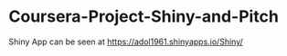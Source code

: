 # Coursera-Project-Shiny-and-Pitch

Shiny App can be seen at
  https://adol1961.shinyapps.io/Shiny/
